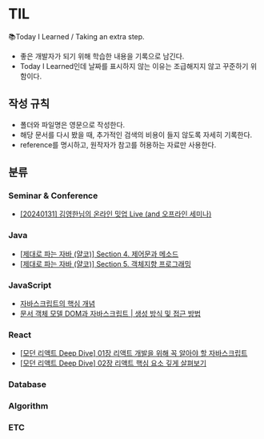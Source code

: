 # TIL
📚Today I Learned / Taking an extra step.

* 좋은 개발자가 되기 위해 학습한 내용을 기록으로 남긴다.
* Today I Learned인데 날짜를 표시하지 않는 이유는 조급해지지 않고 꾸준하기 위함이다.


## 작성 규칙

* 폴더와 파일명은 영문으로 작성한다.
* 해당 문서를 다시 봤을 때, 추가적인 검색의 비용이 들지 않도록 자세히 기록한다.
* reference를 명시하고, 원작자가 참고를 허용하는 자료만 사용한다.

## 분류
### Seminar & Conference
* [[20240131] 김영한님의 온라인 밋업 Live (and 오프라인 세미나)](https://github.com/ro117-youshin/TIL/blob/master/SeminarAndConference/20240131_kimyeonghan_seminar_in_inflearn.md)

### Java
* [[제대로 파는 자바 (얄코)] Section 4. 제어문과 메소드](https://github.com/ro117-youshin/TIL/blob/master/Java/java-practice-yalco/04_control_statement_and_method.md)
* [[제대로 파는 자바 (얄코)] Section 5. 객체지향 프로그래밍](https://github.com/ro117-youshin/TIL/blob/master/Java/java-practice-yalco/05_object_oriented_programming.md)

### JavaScript
* [자바스크립트의 핵심 개념](https://github.com/ro117-youshin/TIL/blob/master/JavaScript/00_js_core_concepts.md)
* [문서 객체 모델 DOM과 자바스크립트 | 생성 방식 및 접근 방법](https://github.com/ro117-youshin/TIL/blob/master/JavaScript/js_insight_dom.md)

### React
* [[모던 리액트 Deep Dive] 01장 리액트 개발을 위해 꼭 알아야 할 자바스크립트](https://github.com/ro117-youshin/TIL/blob/master/React/01_js_need_to_know_for_react_development.md)
* [[모던 리액트 Deep Dive] 02장 리액트 핵심 요소 깊게 살펴보기](https://github.com/ro117-youshin/TIL/blob/master/React/02_exploring_core_elements_of_react.md)

### Database

### Algorithm

### ETC
